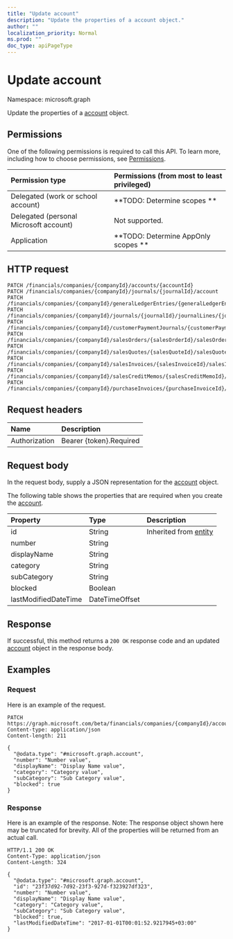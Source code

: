 ```yaml
---
title: "Update account"
description: "Update the properties of a account object."
author: ""
localization_priority: Normal
ms.prod: ""
doc_type: apiPageType
---
```


# Update account

Namespace: microsoft.graph

Update the properties of a [account](../resources/account.md) object.

## Permissions
One of the following permissions is required to call this API. To learn more, including how to choose permissions, see [Permissions](/concepts/permissions-reference.md).

|Permission type|Permissions (from most to least privileged)|
|:---|:---|
|Delegated (work or school account)|**TODO: Determine scopes **|
|Delegated (personal Microsoft account)|Not supported.|
|Application|**TODO: Determine AppOnly scopes **|

## HTTP request
<!-- {
  "blockType": "ignored"
}
-->
``` http
PATCH /financials/companies/{companyId}/accounts/{accountId}
PATCH /financials/companies/{companyId}/journals/{journalId}/account
PATCH /financials/companies/{companyId}/generalLedgerEntries/{generalLedgerEntryId}/account
PATCH /financials/companies/{companyId}/journals/{journalId}/journalLines/{journalLineId}/account
PATCH /financials/companies/{companyId}/customerPaymentJournals/{customerPaymentJournalId}/account
PATCH /financials/companies/{companyId}/salesOrders/{salesOrderId}/salesOrderLines/{salesOrderLineId}/account
PATCH /financials/companies/{companyId}/salesQuotes/{salesQuoteId}/salesQuoteLines/{salesQuoteLineId}/account
PATCH /financials/companies/{companyId}/salesInvoices/{salesInvoiceId}/salesInvoiceLines/{salesInvoiceLineId}/account
PATCH /financials/companies/{companyId}/salesCreditMemos/{salesCreditMemoId}/salesCreditMemoLines/{salesCreditMemoLineId}/account
PATCH /financials/companies/{companyId}/purchaseInvoices/{purchaseInvoiceId}/purchaseInvoiceLines/{purchaseInvoiceLineId}/account
```

## Request headers
|Name|Description|
|:---|:---|
|Authorization|Bearer {token}.Required|

## Request body
In the request body, supply a JSON representation for the [account](../resources/account.md) object.

The following table shows the properties that are required when you create the [account](../resources/account.md).

|Property|Type|Description|
|:---|:---|:---|
|id|String| Inherited from [entity](../resources/entity.md)|
|number|String||
|displayName|String||
|category|String||
|subCategory|String||
|blocked|Boolean||
|lastModifiedDateTime|DateTimeOffset||



## Response
If successful, this method returns a `200 OK` response code and an updated [account](../resources/account.md) object in the response body.

## Examples

### Request
Here is an example of the request.
<!-- {
  "blockType": "request",
  "name": "update_account"
}
-->
``` http
PATCH https://graph.microsoft.com/beta/financials/companies/{companyId}/accounts/{accountId}
Content-type: application/json
Content-length: 211

{
  "@odata.type": "#microsoft.graph.account",
  "number": "Number value",
  "displayName": "Display Name value",
  "category": "Category value",
  "subCategory": "Sub Category value",
  "blocked": true
}
```

### Response
Here is an example of the response. Note: The response object shown here may be truncated for brevity. All of the properties will be returned from an actual call.
<!-- {
  "blockType": "response",
  "truncated": true
}
-->
``` http
HTTP/1.1 200 OK
Content-Type: application/json
Content-Length: 324

{
  "@odata.type": "#microsoft.graph.account",
  "id": "23f37d92-7d92-23f3-927d-f323927df323",
  "number": "Number value",
  "displayName": "Display Name value",
  "category": "Category value",
  "subCategory": "Sub Category value",
  "blocked": true,
  "lastModifiedDateTime": "2017-01-01T00:01:52.9217945+03:00"
}
```

